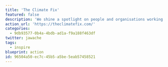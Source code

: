 ```yaml
---
title: 'The Climate Fix'
featured: false
description: 'We shine a spotlight on people and organisations working on sustainable solutions, help connect them to talent & investment as well as give people hope that there are climate solutions as well as climate problems.'
action_url: 'https://theclimatefix.com/'
categories:
  - 9db93577-0b4a-4bdb-ad1a-f9a188f463df
twitter: jawache
tags:
  - inspire
blueprint: action
id: 96504a50-ec7c-45b5-a5be-5eab57458521
---
```

